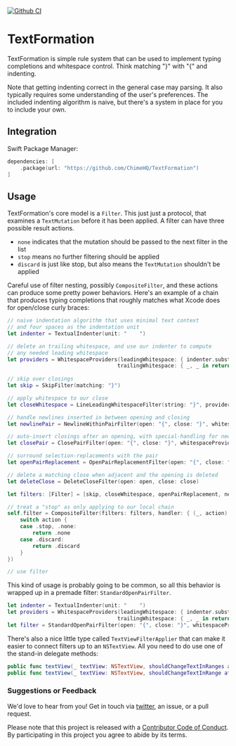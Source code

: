 [![Github CI](https://github.com/ChimeHQ/TextFormation/workflows/CI/badge.svg)](https://github.com/ChimeHQ/TextFormation/actions)

# TextFormation

TextFormation is simple rule system that can be used to implement typing completions and whitespace control. Think matching "}" with "{" and indenting.

Note that getting indenting correct in the general case may parsing. It also typically requires some understanding of the user's preferences. The included indenting algorithm is naive, but there's a system in place for you to include your own.

## Integration

Swift Package Manager:

```swift
dependencies: [
    .package(url: "https://github.com/ChimeHQ/TextFormation")
]
```

## Usage

TextFormation's core model is a `Filter`. This just just a protocol, that examines a `TextMutation` before it has been applied. A filter can have three possible result actions.

- `none` indicates that the mutation should be passed to the next filter in the list
- `stop` means no further filtering should be applied
- `discard` is just like stop, but also means the `TextMutation` shouldn't be applied

Careful use of filter nesting, possibly `CompositeFilter`, and these actions can produce some pretty power behaviors. Here's an example of a chain that produces typing completions that roughly matches what Xcode does for open/close curly braces:

```swift
// naive indentation algorithm that uses minimal text context
// and four spaces as the indentation unit
let indenter = TextualIndenter(unit: "    ")

// delete an trailing whitespace, and use our indenter to compute
// any needed leading whitespace
let providers = WhitespaceProviders(leadingWhitespace: { indenter.substitutionProvider($0. $1) },
                                   trailingWhitespace: { _, _ in return "" })
                                   
// skip over closings
let skip = SkipFilter(matching: "}")

// apply whitespace to our close
let closeWhitespace = LineLeadingWhitespaceFilter(string: "}", provider: providers.leadingWhitespace)

// handle newlines inserted in between opening and closing
let newlinePair = NewlineWithinPairFilter(open: "{", close: "}", whitespaceProviders: providers)

// auto-insert closings after an opening, with special-handling for newlines
let closePair = ClosePairFilter(open: "{", close: "}", whitespaceProviders: providers)

// surround selection-replacements with the pair
let openPairReplacement = OpenPairReplacementFilter(open: "{", close: "}")

// delete a matching close when adjacent and the opening is deleted
let deleteClose = DeleteCloseFilter(open: open, close: close)

let filters: [Filter] = [skip, closeWhitespace, openPairReplacement, newlinePair, closePair, deleteClose]

// treat a "stop" as only applying to our local chain
self.filter = CompositeFilter(filters: filters, handler: { (_, action) in
    switch action {
    case .stop, .none:
        return .none
    case .discard:
        return .discard
    }
})

// use filter
```

This kind of usage is probably going to be common, so all this behavior is wrapped up in a premade filter: `StandardOpenPairFilter`.

```swift
let indenter = TextualIndenter(unit: "    ")
let providers = WhitespaceProviders(leadingWhitespace: { indenter.substitutionProvider($0. $1) },
                                   trailingWhitespace: { _, _ in return "" })
let filter = StandardOpenPairFilter(open: "{", close: "}", whitespaceProviders: providers)
```

There's also a nice little type called `TextViewFilterApplier` that can make it easier to connect filters up to an `NSTextView`. All you need to do use one of the stand-in delegate methods:

```swift
public func textView(_ textView: NSTextView, shouldChangeTextInRanges affectedRanges: [NSValue], replacementStrings: [String]?) -> Bool
public func textView(_ textView: NSTextView, shouldChangeTextInRange affectedRange: NSRange, replacementString: String?) -> Bool
```

### Suggestions or Feedback

We'd love to hear from you! Get in touch via [twitter](https://twitter.com/chimehq), an issue, or a pull request.

Please note that this project is released with a [Contributor Code of Conduct](CODE_OF_CONDUCT.md). By participating in this project you agree to abide by its terms.
